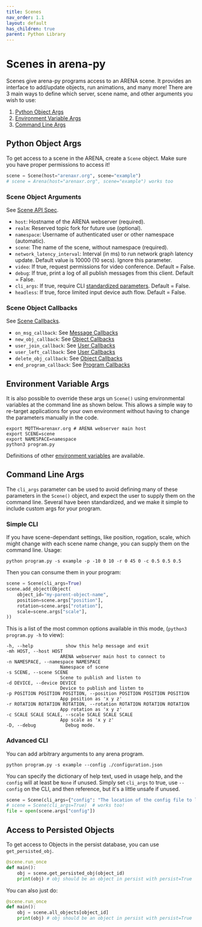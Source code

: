 ```yaml
---
title: Scenes
nav_order: 1.1
layout: default
has_children: true
parent: Python Library
---
```


# Scenes in arena-py

Scenes give arena-py programs access to an ARENA scene. It provides an interface to add/update objects, run animations, and many more!
There are 3 main ways to define which server, scene name, and other arguments you wish to use:

1. [Python Object Args](#python-object-args)
1. [Environment Variable Args](#environment-variable-args)
1. [Command Line Args](#command-line-args)

## Python Object Args

To get access to a scene in the ARENA, create a `Scene` object. Make sure you have proper permissions to access it!

```python
scene = Scene(host="arenaxr.org", scene="example")
# scene = Arena(host="arenaxr.org", scene="example") works too
```

### Scene Object Arguments

See [Scene API Spec](/content/python-api/scene).

- `host`: Hostname of the ARENA webserver (required).
- `realm`: Reserved topic fork for future use (optional).
- `namespace`: Username of authenticated user or other namespace (automatic).
- `scene`: The name of the scene, without namespace (required).
- `network_latency_interval`: Interval (in ms) to run network graph latency update. Default value is 10000 (10 secs). Ignore this parameter.
- `video`: If true, request permissions for video conference. Default = False.
- `debug`: If true, print a log of all publish messages from this client. Default = False.
- `cli_args`: If true, require CLI [standardized parameters](#command-line-args). Default = False.
- `headless`: If true, force limited input device auth flow. Default = False.

### Scene Object Callbacks

See [Scene Callbacks](/content/python/callbacks/).

- `on_msg_callback`: See [Message Callbacks](/content/python/callbacks/msg_callbacks)
- `new_obj_callback`: See [Object Callbacks](/content/python/callbacks/object_callbacks)
- `user_join_callback`: See [User Callbacks](/content/python/callbacks/user_callbacks)
- `user_left_callback`: See [User Callbacks](/content/python/callbacks/user_callbacks)
- `delete_obj_callback`: See [Object Callbacks](/content/python/callbacks/object_callbacks)
- `end_program_callback`: See [Program Callbacks](/content/python/callbacks/program_callbacks)

## Environment Variable Args

It is also possible to override these args un `Scene()` using environmental variables at the command line as shown below. This allows a simple way to re-target applications for your own environment without having to change the parameters manually in the code.

```shell
export MQTTH=arenaxr.org # ARENA webserver main host
export SCENE=scene
export NAMESPACE=namespace
python3 program.py
```

Definitions of other [environment variables](/content/python-api/env) are available.

## Command Line Args

The `cli_args` parameter can be used to avoid defining many of these parameters in the `Scene()` object, and expect the user to supply them on the command line. Several have been standardized, and we make it simple to include custom args for your program.

### Simple CLI

If you have scene-dependant settings, like position, rogation, scale, which might change with each scene name change, you can supply them on the command line. Usage:

```shell
python program.py -s example -p -10 0 10 -r 0 45 0 -c 0.5 0.5 0.5
```

Then you can consume them in your program:

```python
scene = Scene(cli_args=True)
scene.add_object(Object(
    object_id="my-parent-object-name",
    position=scene.args["position"],
    rotation=scene.args["rotation"],
    scale=scene.args["scale"],
))
```

This is a list of the most common options available in this mode, (`python3 program.py -h` to view):

```
-h, --help            show this help message and exit
-mh HOST, --host HOST
                    ARENA webserver main host to connect to
-n NAMESPACE, --namespace NAMESPACE
                    Namespace of scene
-s SCENE, --scene SCENE
                    Scene to publish and listen to
-d DEVICE, --device DEVICE
                    Device to publish and listen to
-p POSITION POSITION POSITION, --position POSITION POSITION POSITION
                    App position as 'x y z'
-r ROTATION ROTATION ROTATION, --rotation ROTATION ROTATION ROTATION
                    App rotation as 'x y z'
-c SCALE SCALE SCALE, --scale SCALE SCALE SCALE
                    App scale as 'x y z'
-D, --debug           Debug mode.
```

### Advanced CLI

You can add arbitrary arguments to any arena program.

```shell
python program.py -s example --config ./configuration.json
```

You can specify the dictionary of help text, used in usage help, and the `config` will at least be `None` if unused.
Simply set `cli_args` to true, use `--config` on the CLI, and then reference, but it's a little unsafe if unused.

```python
scene = Scene(cli_args={"config": "The location of the config file to load."})
# scene = Scene(cli_args=True)  # works too!
file = open(scene.args["config"])
```

## Access to Persisted Objects

To get access to Objects in the persist database, you can use `get_persisted_obj`.

```python
@scene.run_once
def main():
    obj = scene.get_persisted_obj(object_id)
    print(obj) # obj should be an object in persist with persist=True
```

You can also just do:

```python
@scene.run_once
def main():
    obj = scene.all_objects[object_id]
    print(obj) # obj should be an object in persist with persist=True
```
